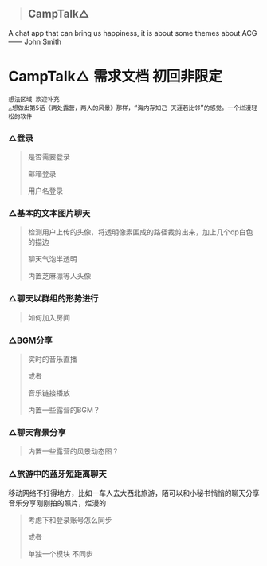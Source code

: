 >## CampTalk△
A chat app that can bring us happiness, it is about some themes about ACG 
—— John Smith

# CampTalk△ 需求文档 初回非限定
	想法区域 欢迎补充
	△想做出第5话《两处露营，两人的风景》那样，“海内存知己 天涯若比邻”的感觉。一个烂漫轻松的软件

### △登录
>是否需要登录
>
>邮箱登录
>
>用户名登录

### △基本的文本图片聊天
>检测用户上传的头像，将透明像素围成的路径裁剪出来，加上几个dp白色的描边
>
>聊天气泡半透明
>
>内置芝麻凛等人头像
>

### △聊天以群组的形势进行
>如何加入房间

### △BGM分享
>实时的音乐直播
>
>或者
>
>音乐链接播放
>
>内置一些露营的BGM？

### △聊天背景分享
>内置一些露营的风景动态图？

### △旅游中的蓝牙短距离聊天

移动网络不好得地方，比如一车人去大西北旅游，陌可以和小秘书悄悄的聊天分享音乐分享刚刚拍的照片，烂漫的

>考虑下和登录账号怎么同步
>
>或者
>
>单独一个模块 不同步